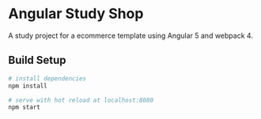 # Angular Study Shop

A study project for a ecommerce template using Angular 5 and webpack 4.

## Build Setup

``` bash
# install dependencies
npm install

# serve with hot reload at localhost:8080
npm start

```